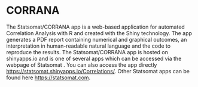 # CORRANA

The Statsomat/CORRANA app is a web-based application for automated Correlation Analysis with R and created with the Shiny technology. The app generates a PDF report containing numerical and graphical outcomes, an interpretation in human-readable natural language and the code to reproduce the results. The Statsomat/CORRANA app is hosted on shinyapps.io and is one of several apps which can be accessed via the webpage of Statsomat . You can also access the app directly https://statsomat.shinyapps.io/Correlations/. Other Statsomat apps can be found here https://statsomat.com. 
